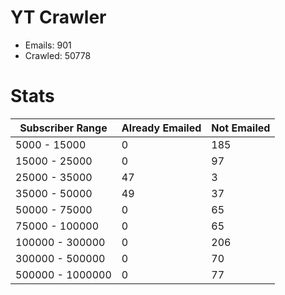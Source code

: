 # YT Crawler
- Emails: 901
- Crawled: 50778

# Stats
| Subscriber Range  | Already Emailed | Not Emailed |
|-------|-------|-------|
| 5000 - 15000 | 0 | 185 |
| 15000 - 25000 | 0 | 97 |
| 25000 - 35000 | 47 | 3 |
| 35000 - 50000 | 49 | 37 |
| 50000 - 75000 | 0 | 65 |
| 75000 - 100000 | 0 | 65 |
| 100000 - 300000 | 0 | 206 |
| 300000 - 500000 | 0 | 70 |
| 500000 - 1000000 | 0 | 77 |
